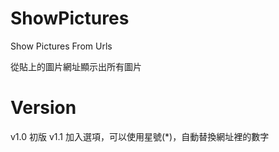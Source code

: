 # ShowPictures
Show Pictures From Urls

從貼上的圖片網址顯示出所有圖片
# Version
v1.0 初版
v1.1 加入選項，可以使用星號(*)，自動替換網址裡的數字